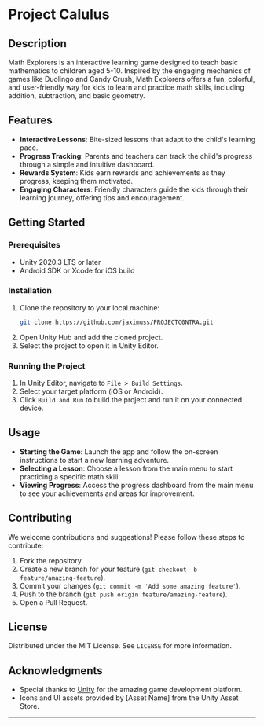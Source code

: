 

# Project Calulus

## Description
Math Explorers is an interactive learning game designed to teach basic mathematics to children aged 5-10. Inspired by the engaging mechanics of games like Duolingo and Candy Crush, Math Explorers offers a fun, colorful, and user-friendly way for kids to learn and practice math skills, including addition, subtraction, and basic geometry.

## Features
- **Interactive Lessons**: Bite-sized lessons that adapt to the child's learning pace.
- **Progress Tracking**: Parents and teachers can track the child's progress through a simple and intuitive dashboard.
- **Rewards System**: Kids earn rewards and achievements as they progress, keeping them motivated.
- **Engaging Characters**: Friendly characters guide the kids through their learning journey, offering tips and encouragement.

## Getting Started

### Prerequisites
- Unity 2020.3 LTS or later
- Android SDK or Xcode for iOS build

### Installation
1. Clone the repository to your local machine:
   ```bash
   git clone https://github.com/jaximuss/PROJECTC0NTRA.git
   ```
2. Open Unity Hub and add the cloned project.
3. Select the project to open it in Unity Editor.

### Running the Project
1. In Unity Editor, navigate to `File > Build Settings`.
2. Select your target platform (iOS or Android).
3. Click `Build and Run` to build the project and run it on your connected device.

## Usage
- **Starting the Game**: Launch the app and follow the on-screen instructions to start a new learning adventure.
- **Selecting a Lesson**: Choose a lesson from the main menu to start practicing a specific math skill.
- **Viewing Progress**: Access the progress dashboard from the main menu to see your achievements and areas for improvement.

## Contributing
We welcome contributions and suggestions! Please follow these steps to contribute:
1. Fork the repository.
2. Create a new branch for your feature (`git checkout -b feature/amazing-feature`).
3. Commit your changes (`git commit -m 'Add some amazing feature'`).
4. Push to the branch (`git push origin feature/amazing-feature`).
5. Open a Pull Request.

## License
Distributed under the MIT License. See `LICENSE` for more information.

## Acknowledgments
- Special thanks to [Unity](https://unity.com/) for the amazing game development platform.
- Icons and UI assets provided by [Asset Name] from the Unity Asset Store.

---

